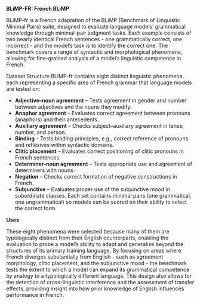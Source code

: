 **BLiMP-FR: French BLiMP**

BLiMP-fr is a French adaptation of the BLiMP (Benchmark of Linguistic Minimal Pairs) suite, designed to evaluate language models’ grammatical knowledge through minimal-pair judgment tasks. Each example consists of two nearly identical French sentences - one grammatically correct, one incorrect - and the model’s task is to identify the correct one. The benchmark covers a range of syntactic and morphological phenomena, allowing for fine-grained analysis of a model’s linguistic competence in French.

Dataset Structure BLiMP-fr contains eight distinct linguistic phenomena, each representing a specific area of French grammar that language models are tested on:

- **Adjective–noun agreement** – Tests agreement in gender and number between adjectives and the nouns they modify.
- **Anaphor agreement** – Evaluates correct agreement between pronouns (anaphors) and their antecedents.
- **Auxiliary agreement** – Checks subject–auxiliary agreement in tense, number, and person.
- **Binding** – Tests binding principles, e.g., correct reference of pronouns and reflexives within syntactic domains.
- **Clitic placement** – Evaluates correct positioning of clitic pronouns in French sentences.
- **Determiner-noun agreement** – Tests appropriate use and agreement of determiners with nouns.
- **Negation** – Checks correct formation of negative constructions in French.
- **Subjunctive** – Evaluates proper use of the subjunctive mood in subordinate clauses.
Each set contains minimal pairs (one grammatical, one ungrammatical) so models can be scored on their ability to select the correct form.

**Uses**

These eight phenomena were selected because many of them are typologically distinct from their English counterparts, enabling the evaluation to probe a model’s ability to adapt and generalize beyond the structures of its primary training language. By focusing on areas where French diverges substantially from English - such as agreement morphology, clitic placement, and the subjunctive mood - the benchmark tests the extent to which a model can expand its grammatical competence by analogy to a typologically different language. This design also allows for the detection of cross-linguistic interference and the assessment of transfer effects, providing insight into how prior knowledge of English influences performance in French.

